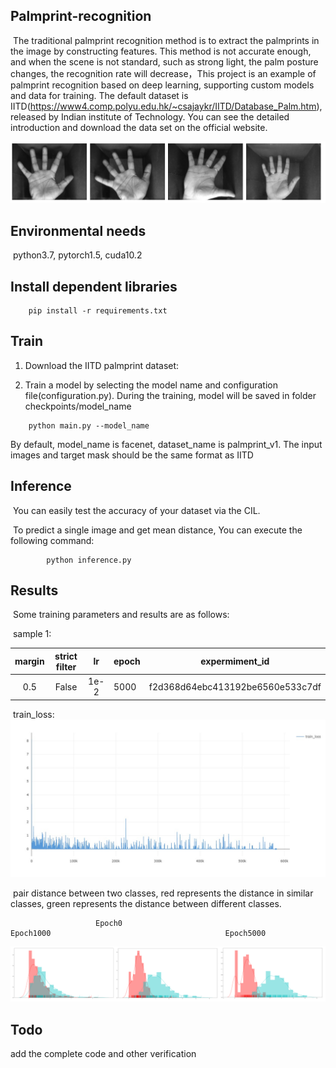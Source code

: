 ## Palmprint-recognition

​	The traditional palmprint recognition method is to extract the palmprints in the image by constructing features. This method is not accurate enough, and when the scene is not standard, such as strong light, the palm posture changes, the recognition rate will decrease，This project is an example of palmprint recognition based on deep learning, supporting custom models and data for training. The default dataset is IITD(https://www4.comp.polyu.edu.hk/~csajaykr/IITD/Database_Palm.htm), released by Indian institute of Technology.  You can see the detailed introduction and download the data set on the official website.

![](logs/f2d368d64ebc413192be6560e533c7df/image-20200522152545541.png)

## Environmental needs

​	python3.7,  pytorch1.5,  cuda10.2

## Install dependent libraries

```
	pip install -r requirements.txt
```

## Train

1. Download the IITD palmprint dataset:

2. Train a model by selecting the model name and configuration file(configuration.py). During the training, model will be saved in folder 	checkpoints/model_name

```
	python main.py --model_name
```

By default, model_name is facenet, dataset_name is palmprint_v1. The input images and target mask should be the same format as IITD

## Inference

​	You can easily test the accuracy of your dataset via the CIL.

​	To predict a single image and get mean distance, You can execute the following command:

```
		python inference.py
```

## Results

​	Some training parameters and results are as follows:

​	sample 1:

| margin | strict filter |  lr  | epoch |          expermiment_id          |
| :----: | :-----------: | :--: | ----- | :------------------------------: |
|  0.5   |     False     | 1e-2 | 5000  | f2d368d64ebc413192be6560e533c7df |

​	train_loss:![train_loss](logs/f2d368d64ebc413192be6560e533c7df/train_loss.jpeg)

​	pair distance between two classes,  red represents the distance in similar classes, green represents the distance between different classes.

```
                   Epoch0                                               Epoch1000										Epoch5000
```

![](logs/f2d368d64ebc413192be6560e533c7df/distance.PNG)



## Todo

add the complete code and other verification
